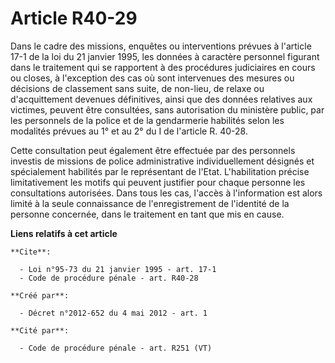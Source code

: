 # Article R40-29

Dans le cadre des missions, enquêtes ou interventions prévues à l'article 17-1 de la loi du 21 janvier 1995, les données à
caractère personnel figurant dans le traitement qui se rapportent à des procédures judiciaires en cours ou closes, à
l'exception des cas où sont intervenues des mesures ou décisions de classement sans suite, de non-lieu, de relaxe ou
d'acquittement devenues définitives, ainsi que des données relatives aux victimes, peuvent être consultées, sans autorisation
du ministère public, par les personnels de la police et de la gendarmerie habilités selon les modalités prévues au 1° et au
2° du I de l'article R. 40-28. 

Cette consultation peut également être effectuée par des personnels investis de missions de police administrative
individuellement désignés et spécialement habilités par le représentant de l'Etat. L'habilitation précise limitativement les
motifs qui peuvent justifier pour chaque personne les consultations autorisées. Dans tous les cas, l'accès à l'information
est alors limité à la seule connaissance de l'enregistrement de l'identité de la personne concernée, dans le traitement en
tant que mis en cause.

**Liens relatifs à cet article**

	**Cite**:

	  - Loi n°95-73 du 21 janvier 1995 - art. 17-1
	  - Code de procédure pénale - art. R40-28

	**Créé par**:

	  - Décret n°2012-652 du 4 mai 2012 - art. 1

	**Cité par**:

	  - Code de procédure pénale - art. R251 (VT)
